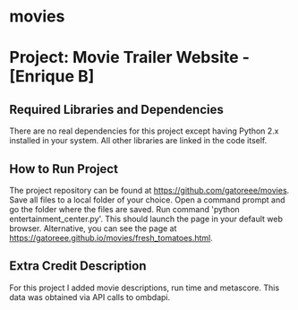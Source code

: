 # movies
Project: Movie Trailer Website  - [Enrique B]
================================

Required Libraries and Dependencies
-----------------------------------
There are no real dependencies for this project except having Python 2.x installed in your system. All other libraries are linked in the code itself.


How to Run Project
------------------
The project repository can be found at https://github.com/gatoreee/movies. Save all files to a local folder of your choice. Open a command prompt and go the folder where the files are saved. Run command 'python entertainment_center.py'. This should launch the page in your default web browser. Alternative, you can see the page at https://gatoreee.github.io/movies/fresh_tomatoes.html.


Extra Credit Description
------------------------
For this project I added movie descriptions, run time and metascore. This data was obtained via API calls to ombdapi. 

